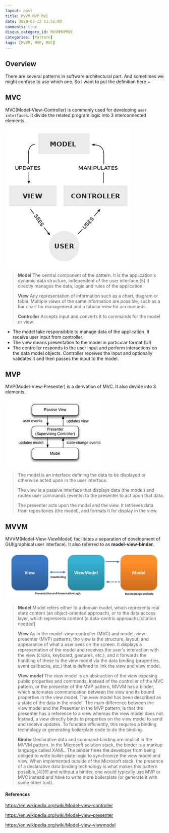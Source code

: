 ```yaml
---
layout: post
title: MVVM MVP MVC
date: 2020-03-12 11:52:00
comments: true
disqus_category_id: MVVMMVPMVC
categories: [Pattern]
tags: [MVVM, MVP, MVC]
---
```


## Overview

There are several patterns in software architectural part. And sometimes we might confuse to use which one. So I want to put the definition here ~

## MVC

MVC(Model-View-Controller) is commonly used for developing `user interfaces`. It divide the related program logic into 3 interconnected elements.

![MVC](/images/2020-03-12-MVVM-MVP-MVC/MVC.png)

> **Model**
> The central component of the pattern. It is the application's dynamic data structure, independent of the user interface.[5] It directly manages the data, logic and rules of the application.
>
> **View**
> Any representation of information such as a chart, diagram or table. Multiple views of the same information are possible, such as a bar chart for management and a tabular view for accountants.
> 
> **Controller**
> Accepts input and converts it to commands for the model or view.

- The model take responsibble to manage data of the application. It receive user input from controller.
- The view means presentation fo the model in particular format (UI)
- The controller responds to the user input and perform interactions on the data model objects. Controller receives the input and optionally validates it and then passes the input to the model.

## MVP

MVP(Model-View-Presenter) is a derivation of MVC. It also devide into 3 elements.

![MVP](/images/2020-03-12-MVVM-MVP-MVC/MVP.png)

> The model is an interface defining the data to be displayed or otherwise acted upon in the user interface.
>
> The view is a passive interface that displays data (the model) and routes user commands (events) to the presenter to act upon that data.
> 
> The presenter acts upon the model and the view. It retrieves data from repositories (the model), and formats it for display in the view.

## MVVM

MVVM(Model-View-ViewModel) facilitates a separation of development of GUI(graphical user interface). It also referred to as **model-view-binder**.

![MVVM](/images/2020-03-12-MVVM-MVP-MVC/MVVM.png)

> **Model**
Model refers either to a domain model, which represents real state content (an object-oriented approach), or to the data access layer, which represents content (a data-centric approach).[citation needed]
>
> **View**
As in the model-view-controller (MVC) and model-view-presenter (MVP) patterns, the view is the structure, layout, and appearance of what a user sees on the screen. It displays a representation of the model and receives the user's interaction with the view (clicks, keyboard, gestures, etc.), and it forwards the handling of these to the view model via the data binding (properties, event callbacks, etc.) that is defined to link the view and view model.
>
> **View model**
The view model is an abstraction of the view exposing public properties and commands. Instead of the controller of the MVC pattern, or the presenter of the MVP pattern, MVVM has a binder, which automates communication between the view and its bound properties in the view model. The view model has been described as a state of the data in the model.
The main difference between the view model and the Presenter in the MVP pattern, is that the presenter has a reference to a view whereas the view model does not. Instead, a view directly binds to properties on the view model to send and receive updates. To function efficiently, this requires a binding technology or generating boilerplate code to do the binding.
>
> **Binder**
Declarative data and command-binding are implicit in the MVVM pattern. In the Microsoft solution stack, the binder is a markup language called XAML. The binder frees the developer from being obliged to write boiler-plate logic to synchronize the view model and view. When implemented outside of the Microsoft stack, the presence of a declarative data binding technology is what makes this pattern possible,[4][9] and without a binder, one would typically use MVP or MVC instead and have to write more boilerplate (or generate it with some other tool).

#### References

<https://en.wikipedia.org/wiki/Model–view–controller>

<https://en.wikipedia.org/wiki/Model–view–presenter>

<https://en.wikipedia.org/wiki/Model–view–viewmodel>